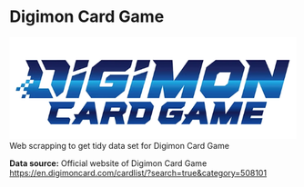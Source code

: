 # Digimon Card Game

![](Logo/digimoncardgamelogo.png)
Web scrapping to get tidy data set for Digimon Card Game 

**Data source:** Official website of Digimon Card Game 
https://en.digimoncard.com/cardlist/?search=true&category=508101
